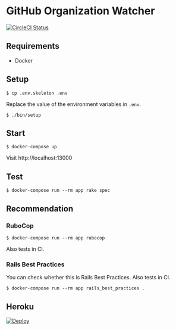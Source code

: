 # GitHub Organization Watcher

[![CircleCI Status](https://img.shields.io/circleci/build/github/masutaka/github-organization-watcher?logo=circleci&style=flat)][circleci]

[circleci]: https://circleci.com/gh/masutaka/github-organization-watcher

## Requirements

* Docker

## Setup

    $ cp .env.skeleton .env

Replace the value of the environment variables in `.env`.

    $ ./bin/setup

## Start

    $ docker-compose up

Visit http://localhost:13000

## Test

    $ docker-compose run --rm app rake spec

## Recommendation

### RuboCop

    $ docker-compose run --rm app rubocop

Also tests in CI.

### Rails Best Practices

You can check whether this is Rails Best Practices. Also tests in CI.

    $ docker-compose run --rm app rails_best_practices .

## Heroku

[![Deploy](https://www.herokucdn.com/deploy/button.svg)](https://heroku.com/deploy)
